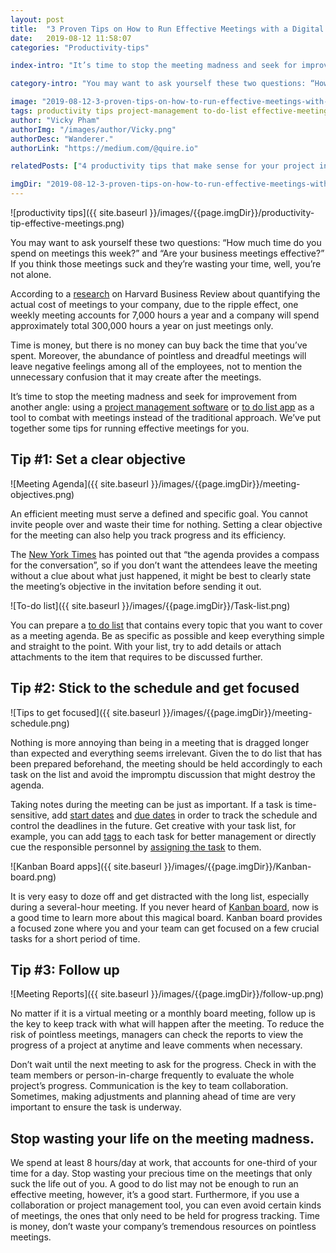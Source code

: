 ```yaml
---
layout: post
title:  "3 Proven Tips on How to Run Effective Meetings with a Digital To Do List"
date:   2019-08-12 11:58:07
categories: "Productivity-tips"

index-intro: "It’s time to stop the meeting madness and seek for improvement from another angle: using a digital to do list app as a tool to combat with meetings instead of the traditional approach."

category-intro: "You may want to ask yourself these two questions: “How much time do you spend on meetings this week?” and “Are your business meetings effective?” If you think those meetings suck and they’re nothing but a waste of time for you, well, you’re not alone."

image: "2019-08-12-3-proven-tips-on-how-to-run-effective-meetings-with-a-digital-to-do-list/productivity-tip-effective-meetings.png"
tags: productivity tips project-management to-do-list effective-meetings meeting how-to-run-effective-meetings
author: "Vicky Pham"
authorImg: "/images/author/Vicky.png"
authorDesc: "Wanderer."
authorLink: "https://medium.com/@quire.io"

relatedPosts: ["4 productivity tips that make sense for your project in 2018", "Top 3 Productivity Tips With Online To Do List Software", "7 Productivity Tips to Avoid Burnout at Work"]

imgDir: "2019-08-12-3-proven-tips-on-how-to-run-effective-meetings-with-a-digital-to-do-list"
---
```


![productivity tips]({{ site.baseurl }}/images/{{page.imgDir}}/productivity-tip-effective-meetings.png)

You may want to ask yourself these two questions: “How much time do you spend on meetings this week?” and “Are your business meetings effective?” If you think those meetings suck and they’re wasting your time, well, you’re not alone. 

According to a [research](https://hbr.org/2014/04/how-a-weekly-meeting-took-up-300000-hours-a-year) on Harvard Business Review about quantifying the actual cost of meetings to your company, due to the ripple effect, one weekly meeting accounts for 7,000 hours a year and a company will spend approximately total 300,000 hours a year on just meetings only. 

Time is money, but there is no money can buy back the time that you’ve spent. Moreover, the abundance of pointless and dreadful meetings will leave negative feelings among all of the employees, not to mention the unnecessary confusion that it may create after the meetings.

It’s time to stop the meeting madness and seek for improvement from another angle: using a [project management software](https://quire.io/compare/best-project-management-software-reviews-comparisons) or [to do list app](https://quire.io/compare/best-to-do-list-apps) as a tool to combat with meetings instead of the traditional approach. We’ve put together some tips for running effective meetings for you.

## Tip #1: Set a clear objective

![Meeting Agenda]({{ site.baseurl }}/images/{{page.imgDir}}/meeting-objectives.png)

An efficient meeting must serve a defined and specific goal. You cannot invite people over and waste their time for nothing.  Setting a clear objective for the meeting can also help you track progress and its efficiency. 

The [New York Times](https://www.nytimes.com/guides/business/how-to-run-an-effective-meeting) has pointed out that “the agenda provides a compass for the conversation”, so if you don’t want the attendees leave the meeting without a clue about what just happened, it might be best to clearly state the meeting’s objective in the invitation before sending it out. 

![To-do list]({{ site.baseurl }}/images/{{page.imgDir}}/Task-list.png)

You can prepare a [to do list](https://quire.io/compare/best-to-do-list-apps) that contains every topic that you want to cover as a meeting agenda. Be as specific as possible and keep everything simple and straight to the point. With your list, try to add details or attach attachments to the item that requires to be discussed further.

## Tip #2: Stick to the schedule and get focused

![Tips to get focused]({{ site.baseurl }}/images/{{page.imgDir}}/meeting-schedule.png)

Nothing is more annoying than being in a meeting that is dragged longer than expected and everything seems irrelevant.  Given the to do list that has been prepared beforehand, the meeting should be held accordingly to each task on the list and avoid the impromptu discussion that might destroy the agenda. 

Taking notes during the meeting can be just as important. If a task is time-sensitive, add [start dates](https://quire.io/w/Getting_Started_with_Quire/102/Set_start_date_an...) and [due dates](https://quire.io/w/Getting_Started_with_Quire/29/Set_due_date_and_...) in order to track the schedule and control the deadlines in the future. Get creative with your task list, for example, you can add [tags](https://quire.io/w/Getting_Started_with_Quire/7/Add_edit_or_delet...) to each task for better management or directly cue the responsible personnel by [assigning the task](https://quire.io/w/Getting_Started_with_Quire/3/Assign_a_task_to_...) to them. 

![Kanban Board apps]({{ site.baseurl }}/images/{{page.imgDir}}/Kanban-board.png)

It is very easy to doze off and get distracted with the long list, especially during a several-hour meeting. If you never heard of [Kanban board](https://quire.io/blog/p/To-Do-List-and-Kanban-What-Project-Management-Did-Wrong.html), now is a good time to learn more about this magical board. Kanban board provides a focused zone where you and your team can get focused on a few crucial tasks for a short period of time. 

## Tip #3: Follow up

![Meeting Reports]({{ site.baseurl }}/images/{{page.imgDir}}/follow-up.png)

No matter if it is a virtual meeting or a monthly board meeting, follow up is the key to keep track with what will happen after the meeting. To reduce the risk of pointless meetings, managers can check the reports to view the progress of a project at anytime and leave comments when necessary. 

Don’t wait until the next meeting to ask for the progress. Check in with the team members or person-in-charge frequently to evaluate the whole project’s progress. Communication is the key to team collaboration. Sometimes, making adjustments and planning ahead of time are very important to ensure the task is underway.

## Stop wasting your life on the meeting madness.

We spend at least 8 hours/day at work, that accounts for one-third of your time for a day. Stop wasting your precious time on the meetings that only suck the life out of you. A good to do list may not be enough to run an effective meeting, however, it’s a good start. Furthermore, if you use a collaboration or project management tool, you can even avoid certain kinds of meetings, the ones that only need to be held for progress tracking. Time is money, don’t waste your company’s tremendous resources on pointless meetings. 

[jekyll]:      http://jekyllrb.com
[jekyll-gh]:   https://github.com/jekyll/jekyll
[jekyll-help]: https://github.com/jekyll/jekyll-help
